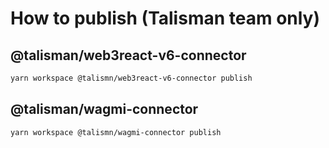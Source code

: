 # How to publish (Talisman team only)

## @talisman/web3react-v6-connector

```bash
yarn workspace @talismn/web3react-v6-connector publish

```

## @talisman/wagmi-connector

```bash
yarn workspace @talismn/wagmi-connector publish

```

